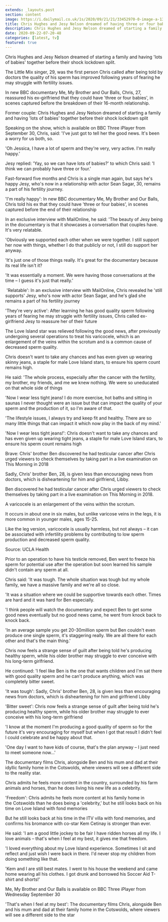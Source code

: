 ```yaml
---
extends: _layouts.post
section: content
image: https://i.dailymail.co.uk/1s/2020/09/21/21/33452970-0-image-a-13_1600721115890.jpg 
title: Chris Hughes and Jesy Nelson dreamed of having three or four babies together before their split 
description: Chris Hughes and Jesy Nelson dreamed of starting a family and having lots of babies together before their shock lockdown split. 
date: 2020-09-22-07-20-48 
categories: [latest, tv] 
featured: true 
--- 
```

Chris Hughes and Jesy Nelson dreamed of starting a family and having 'lots of babies' together before their shock lockdown split.

The Little Mix singer, 29, was the first person Chris called after being told by doctors the quality of his sperm has improved following years of fearing he may struggle with fertility issues.

In new BBC documentary Me, My Brother and Our Balls, Chris, 27, reassured his ex-girlfriend that they could have 'three or four babies', in scenes captured before the breakdown of their 16-month relationship.

Former couple: Chris Hughes and Jesy Nelson dreamed of starting a family and having 'lots of babies' together before their shock lockdown split 

Speaking on the show, which is available on BBC Three iPlayer from September 30, Chris, said: 'I've just got to tell her the good news. It's been a worry for us both, so.

'Oh Jessica, I have a lot of sperm and they're very, very active. I'm really happy.'

Jesy replied: 'Yay, so we can have lots of babies?' to which Chris said: 'I think we can probably have three or four.'

Fast-forward five months and Chris is a single man again, but says he's happy Jesy, who's now in a relationship with actor Sean Sagar, 30, remains a part of his fertility journey. 

'I'm really happy': In new BBC documentary Me, My Brother and Our Balls, Chris told his ex that they could have 'three or four babies', in scenes captured before the end of their relationship

In an exclusive interview with MailOnline, he said: 'The beauty of Jesy being in the documentary is that it showcases a conversation that couples have. It's very relatable. 

'Obviously we supported each other when we were together. I still support her now with things, whether I do that publicly or not, I still do support her anyway.

'It's just one of those things really. It's great for the documentary because its real life isn't it?

'It was essentially a moment. We were having those conversations at the time – I guess it's just that really.' 

 'Relatable': In an exclusive interview with MailOnline, Chris revealed he 'still supports' Jesy, who's now with actor Sean Sagar, and he's glad she remains a part of his fertility journey 

'They're very active': After learning he has good quality sperm following years of fearing he may struggle with fertility issues, Chris called ex-girlfriend Jesy to reassure her of their future 

The Love Island star was relieved following the good news, after previously undergoing several operations to treat his varicocele, which is an enlargement of the veins within the scrotum and is a common cause of decreased sperm quality.

Chris doesn't want to take any chances and has even given up wearing skinny jeans, a staple for male Love Island stars, to ensure his sperm count remains high. 

He said: 'The whole process, especially after the cancer with the fertility, my brother, my friends, and me we knew nothing. We were so uneducated on that whole side of things

'Now I wear less tight jeans! I do more exercise, hot baths and sitting in saunas I never thought were an issue but that can impact the quality of your sperm and the production of it, so I'm aware of that. 

'The lifestyle issues, I always try and keep fit and healthy. There are so many little things that can impact it which now play in the back of my mind.' 

'Now I wear less tight jeans!': Chris doesn't want to take any chances and has even given up wearing tight jeans, a staple for male Love Island stars, to ensure his sperm count remains high

Brave: Chris' brother Ben discovered he had testicular cancer after Chris urged viewers to check themselves by taking part in a live examination on This Morning in 2018 

Sadly, Chris' brother Ben, 28, is given less than encouraging news from doctors, which is disheartening for him and girlfriend, Libby.

Ben discovered he had testicular cancer after Chris urged viewers to check themselves by taking part in a live examination on This Morning in 2018. 

A varicocele is an enlargement of the veins within the scrotum. 

It occurs in about one in six males, but unlike varicose veins in the legs, it is more common in younger males, ages 15-25. 

Like the leg version, varicocele is usually harmless, but not always – it can be associated with infertility problems by contributing to low sperm production and decreased sperm quality. 

Source: UCLA Health 

Prior to an operation to have his testicle removed, Ben went to freeze his sperm for potential use after the operation but soon learned his sample didn't contain any sperm at all. 

Chris said: 'It was tough. The whole situation was tough but my whole family, we have a massive family and we're all so close.

'It was a situation where we could be supportive towards each other. Times are hard and it was hard for Ben especially.

'I think people will watch the documentary and expect Ben to get some good news eventually but no good news came, he went from knock back to knock back.

'In an average sample you get 20-30million sperm but Ben couldn't even produce one single sperm, it's staggering really. We are all there for each other and that's the main thing.'

Chris now feels a strange sense of guilt after being told he's producing healthy sperm, while his older brother may struggle to ever conceive with his long-term girlfriend. 

He continued: 'I feel like Ben is the one that wants children and I'm sat there with good quality sperm and he can't produce anything, which was completely bitter sweet. 

'It was tough': Sadly, Chris' brother Ben, 28, is given less than encouraging news from doctors, which is disheartening for him and girlfriend Libby

'Bitter sweet': Chris now feels a strange sense of guilt after being told he's producing healthy sperm, while his older brother may struggle to ever conceive with his long-term girlfriend

'I know at the moment I'm producing a good quality of sperm so for the future it's very encouraging for myself but when I got that result I didn't feel I could celebrate and be happy about that.

'One day I want to have kids of course, that's the plan anyway – I just need to meet someone now…'

The documentary films Chris, alongside Ben and his mum and dad at their idyllic family home in the Cotswolds, where viewers will see a different side to the reality star.

Chris admits he feels more content in the country, surrounded by his farm animals and horses, than he does living his new life as a celebrity. 

'Freedom': Chris admits he feels more content at his family home in the Cotswolds than he does being a 'celebrity,' but he still looks back on his time on Love Island with fond memories 

But he still looks back at his time in the ITV villa with fond memories, and confirms his bromance with co-star Kem Cetinay is stronger than ever. 

He said: 'I am a good little jockey to be fair I have ridden horses all my life. I love animals – that's when I feel at my best, it gives me that freedom.

'I loved everything about my Love Island experience. Sometimes I sit and reflect and just wish I were back in there. I'd never stop my children from doing something like that.

'Kem and I are still best mates. I went to his house the weekend and came home wearing all his clothes. I got drunk and borrowed his Soccer Aid T-shirt and shorts!' 

Me, My Brother and Our Balls is available on BBC Three iPlayer from Wednesday September 30 

'That's when I feel at my best': The documentary films Chris, alongside Ben and his mum and dad at their family home in the Cotswolds, where viewers will see a different side to the star

